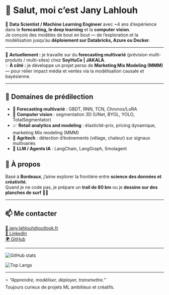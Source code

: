 # 👋 Salut, moi c’est Jany Lahlouh

🎯 **Data Scientist / Machine Learning Engineer** avec ~4 ans d’expérience dans le **forecasting, le deep learning** et la **computer vision**.  
Je conçois des modèles de bout en bout — de l’exploration et la modélisation jusqu’au **déploiement sur Databricks, Azure ou Docker**.

---

🔭 **Actuellement :** je travaille sur du **forecasting multivarié** (prévision multi-produits / multi-sites) chez **SoyHuCe | JAKALA**.  
💡 **À côté :** je développe un projet perso de **Marketing Mix Modeling (MMM)** — pour relier impact média et ventes via la modélisation causale et bayésienne.

---

## 🧠 Domaines de prédilection

- 🧩 **Forecasting multivarié** : GBDT, RNN, TCN, Chronos/LoRA  
- 🩻 **Computer vision** : segmentation 3D (UNet, BYOL, YOLO, TotalSegmentator)  
- 📈 **Retail analytics and modeling** : élasticité-prix, pricing dynamique, marketing Mix modeling (MMM)
- 🌾 **Agritech** : détection d’événements (vêlage, chaleur) sur signaux multivariés  
- 🤖 **LLM / Agents IA** : LangChain, LangGraph, Smolagent  


## 🌿 À propos

Basé à **Bordeaux**, j’aime explorer la frontière entre **science des données et créativité**.  
Quand je ne code pas, je prépare un **trail de 80 km** ou je **dessine sur des planches de surf** 🏄‍♂️  

---

## 📫 Me contacter

[📧 jany.lahlouh@outlook.fr](mailto:jany.lahlouh@outlook.fr)  
[💼 LinkedIn](https://www.linkedin.com/in/jany-lahlouh/)  
[🌍 GitHub](https://github.com/janylahlouh)

---

<!-- Stats -->
![GitHub stats](https://github-readme-stats.vercel.app/api?username=janylahlouh&show_icons=true&theme=default&cache_seconds=7200)

<!-- Top languages -->
![Top Langs](https://github-readme-stats.vercel.app/api/top-langs/?username=janylahlouh&layout=compact&cache_seconds=7200)

---

⭐ *“Apprendre, modéliser, déployer, transmettre.”*  
Toujours curieux de projets ML ambitieux et créatifs.
